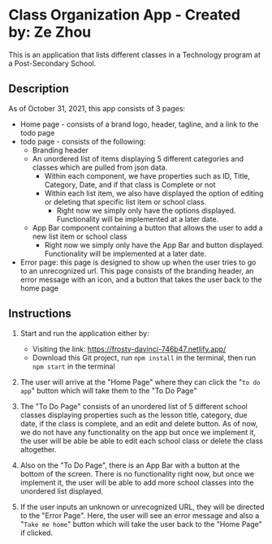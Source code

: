 # Class Organization App - Created by:  Ze Zhou

This is an application that lists different classes in a Technology program at a Post-Secondary School.

## Description

As of October 31, 2021, this app consists of 3 pages: 

* Home page - consists of a brand logo, header, tagline, and a link to the todo page
* todo page - consists of the following:
  * Branding header
  * An unordered list of items displaying 5 different categories and classes which are pulled from json data.
    * Within each component, we have properties such as ID, Title, Category, Date, and if that class is Complete or not
    * Within each list item, we also have displayed the option of editing or deleting that specific list item or school class.
      * Right now we simply only have the options displayed. Functionality will be implemented at a later date.
  * App Bar component containing a button that allows the user to add a new list item or school class
    * Right now we simply only have the App Bar and button displayed. Functionality will be implemented at a later date.
* Error page: this page is designed to show up when the user tries to go to an unrecognized url. This page consists of the branding header, an error message with an icon, and a button that takes the user back to the home page

## Instructions
1. Start and run the application either by:
   * Visiting the link: https://frosty-davinci-746b47.netlify.app/
   * Download this Git project, run `npm install` in the terminal, then run `npm start` in the terminal

2. The user will arrive at the "Home Page" where they can click the "`to do app`" button which will take them to the "To Do Page"
3. The "To Do Page" consists of an unordered list of 5 different school classes displaying properties such as the lesson title, category, due date, if the class is complete, and an edit and delete button. As of now, we do not have any functionality on the app but once we implement it, the user will be able be able to edit each school class or delete the class altogether.
4. Also on the "To Do Page", there is an App Bar with a button at the bottom of the screen. There is no functionality right now, but once we implement it, the user will be able to add more school classes into the unordered list displayed.
5. If the user inputs an unknown or unrecognized URL, they will be directed to the "Error Page". Here, the user will see an error message and also a "`Take me home`" button which will take the user back to the "Home Page" if clicked.